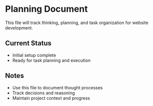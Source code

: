 # Planning Document

This file will track thinking, planning, and task organization for website development.

## Current Status
- Initial setup complete
- Ready for task planning and execution

## Notes
- Use this file to document thought processes
- Track decisions and reasoning
- Maintain project context and progress